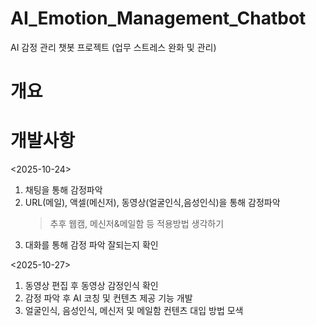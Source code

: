 # AI_Emotion_Management_Chatbot
AI 감정 관리 챗봇 프로젝트 (업무 스트레스 완화 및 관리)

# 개요

# 개발사항
<2025-10-24>
1. 채팅을 통해 감정파악
2. URL(메일), 액셀(메신저), 동영상(얼굴인식,음성인식)을 통해 감정파악 
    > 추후 웹캠, 메신저&메일함 등 적용방법 생각하기
3. 대화를 통해 감정 파악 잘되는지 확인

<2025-10-27>
1. 동영상 편집 후 동영상 감정인식 확인
2. 감정 파악 후 AI 코칭 및 컨텐츠 제공 기능 개발
3. 얼굴인식, 음성인식, 메신저 및 메일함 컨텐츠 대입 방법 모색
